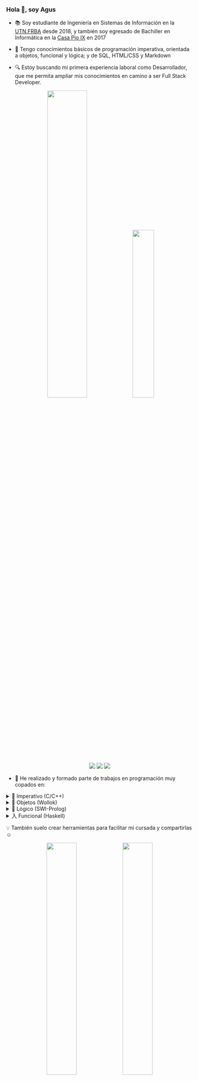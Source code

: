 ### Hola 👋, soy Agus

- 📚 Soy estudiante de Ingeniería en Sistemas de Información en la [UTN.FRBA](http://www.sistemas.frba.utn.edu.ar/) desde 2018, y también soy egresado de Bachiller en Informática en la [Casa Pio IX](https://www.pioix.edu.ar/) en 2017

- 🔭 Tengo conocimientos básicos de programación imperativa, orientada a objetos, funcional y lógica; y de SQL, HTML/CSS y Markdown

- 🔍 Estoy buscando mi primera experiencia laboral como Desarrollador, que me permita ampliar mis conocimientos en camino a ser Full Stack Developer.

<!--
- 🌱 Estoy aprendiendo... 
-->

  <p align="center">
  <img width="46%" src="https://github-readme-stats-raniagus.vercel.app/api?username=RaniAgus&show_icons=true&bg_color=0d1117&theme=github_dark&include_all_commits=true&count_private=true"/>
  <img width="34%" src="https://github-readme-stats-raniagus.vercel.app/api/top-langs/?username=RaniAgus&layout=compact&langs_count=8&theme=github_dark"/>
  </p>

  <p align="center">
  <a href="https://gitstats.me/RaniAgus"><img src="https://img.shields.io/badge/-RaniAgus-black?style=flat&labelColor=black&logo=github&logoColor=white"/></a>
  <a href="https://www.linkedin.com/in/agusranieri/"><img src="https://img.shields.io/badge/-Agustin%20Ranieri%20-0077B5?style=flat&logo=Linkedin&logoColor=white"/></a>
  <a href="mailto:aguseranieri@gmail.com"><img src="https://img.shields.io/badge/-aguseranieri@gmail.com-D14836?style=flat&logo=Gmail&logoColor=white"/></a>
  </p>

- 🚀 He realizado y formado parte de trabajos en programación muy copados en:

<details>
  <summary>📜 Imperativo (C/C++)</summary>
  <p align="center">
  <a href="https://github.com/RaniAgus/so-tp-2020-2c-pedidOS-ya"><img width="40%" src="https://github-readme-stats-raniagus.vercel.app/api/pin/?username=RaniAgus&repo=so-tp-2020-2c-pedidOS-ya&locale=es&bg_color=0d1117&theme=github_dark"/></a>
  <a href="https://github.com/RaniAgus/ayed-tp-2018-mundial"><img width="40%" src="https://github-readme-stats-raniagus.vercel.app/api/pin/?username=RaniAgus&repo=ayed-tp-2018-mundial&locale=es&bg_color=0d1117&theme=github_dark"/></a>
  </p>
</details>

<details>
  <summary>🎈 Objetos (Wollok)</summary>
    
  <p align="center">
  <a href="https://github.com/RaniAgus/pdep-2020-o-tpi-PlantsVsZombies"><img width="40%" src="https://github-readme-stats-raniagus.vercel.app/api/pin/?username=RaniAgus&repo=pdep-2020-o-tpi-PlantsVsZombies&locale=es&bg_color=0d1117&theme=github_dark"/></a>
  <a href="https://github.com/RaniAgus/pdep-2020-o-parcial-mensajeria"><img width="40%" src="https://github-readme-stats-raniagus.vercel.app/api/pin/?username=RaniAgus&repo=pdep-2020-o-parcial-mensajeria&locale=es&theme=github_dark"/></a>
  </p>
</details>

<details>
  <summary>🦉 Lógico (SWI-Prolog)</summary>
    
  <p align="center">
  <a href="https://github.com/RaniAgus/pdep-2020-l-tpi-mafia"><img width="40%" src="https://github-readme-stats-raniagus.vercel.app/api/pin/?username=RaniAgus&repo=pdep-2020-l-tpi-mafia&locale=es&theme=github_dark"/></a>
  <a href="https://github.com/RaniAgus/pdep-2020-l-parcial-alquimia"><img width="40%" src="https://github-readme-stats-raniagus.vercel.app/api/pin/?username=RaniAgus&repo=pdep-2020-l-parcial-alquimia&locale=es&theme=github_dark"/></a>
  </p>
</details>

<details>
  <summary>入 Funcional (Haskell)</summary>
    
  <p align="center">
  <a href="https://github.com/RaniAgus/pdep-2020-f-tpi-taller-mecanico"><img width="40%" src="https://github-readme-stats-raniagus.vercel.app/api/pin/?username=RaniAgus&repo=pdep-2020-f-tpi-taller-mecanico&locale=es&theme=github_dark"/></a>
  <a href="https://github.com/RaniAgus/pdep-2020-f-parcial-vacaciones"><img width="40%" src="https://github-readme-stats-raniagus.vercel.app/api/pin/?username=RaniAgus&repo=pdep-2020-f-parcial-vacaciones&locale=es&theme=github_dark"/></a>
  </p>
</details>
    
💡 También suelo crear herramientas para facilitar mi cursada y compartirlas ☺️
    <p align="center">
    <a href="https://github.com/RaniAgus/flex-bison-makefiles"><img width="40%" src="https://github-readme-stats-raniagus.vercel.app/api/pin/?username=RaniAgus&repo=flex-bison-makefiles&locale=es&theme=github_dark"/></a>
    <a href="https://github.com/RaniAgus/utnso-project"><img width="40%" src="https://github-readme-stats-raniagus.vercel.app/api/pin/?username=RaniAgus&repo=utnso-project&locale=es&theme=github_dark"/></a>
    </p>
